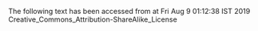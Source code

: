 The following text has been accessed from at Fri Aug 9 01:12:38 IST 2019
Creative_Commons_Attribution-ShareAlike_License
